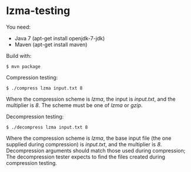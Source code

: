 lzma-testing
============

You need:

 * Java 7 (apt-get install openjdk-7-jdk)
 * Maven (apt-get install maven)

Build with:

    $ mvn package

Compression testing:

    $ ./compress lzma input.txt 8

Where the compression scheme is *lzma*, the input is *input.txt*, and the
multiplier is *8*.  The scheme must be one of *lzma* or *gzip*.

Decompression testing:

    $ ./decompress lzma input.txt 8

Where the compression scheme is *lzma*, the base input file (the one supplied
during compression) is *input.txt*, and the multiplier is *8*.  Decompression
arguments should match those used during compression; The decompression tester
expects to find the files created during compression testing.